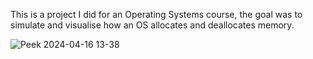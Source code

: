 This is a project I did for an Operating Systems course, the goal was to simulate and visualise how an OS allocates and deallocates memory.

![Peek 2024-04-16 13-38](https://github.com/not-night-but/memsim/assets/58712803/5ea3a7d4-7404-4527-87d8-4ceefae29a91)
